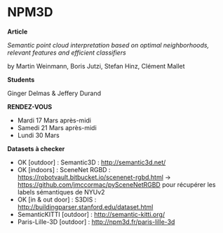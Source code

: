 # NPM3D

**Article**

*Semantic point cloud interpretation based on optimal neighborhoods, relevant features and efficient classifiers*

by Martin Weinmann, Boris Jutzi, Stefan Hinz, Clément Mallet

**Students**

Ginger Delmas & Jeffery Durand

**RENDEZ-VOUS**

- Mardi 17 Mars après-midi
- Samedi 21 Mars après-midi
- Lundi 30 Mars

**Datasets à checker**

- OK [outdoor] : Semantic3D : http://semantic3d.net/
- OK [indoors] : SceneNet RGBD : https://robotvault.bitbucket.io/scenenet-rgbd.html -> https://github.com/jmccormac/pySceneNetRGBD pour récupérer les labels sémantiques de NYUv2
- OK [in & out door] : S3DIS : http://buildingparser.stanford.edu/dataset.html
- SemanticKITTI [outdoor] : http://semantic-kitti.org/
- Paris-Lille-3D [outdoor] : http://npm3d.fr/paris-lille-3d
